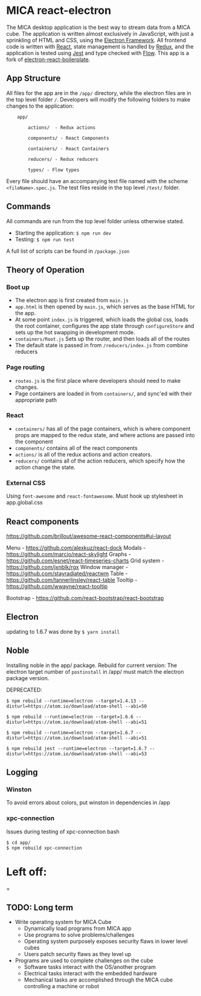 # MICA react-electron

The MICA desktop application is the best way to stream data from a MICA cube. The application is written almost exclusively in JavaScript, with just a sprinkling of HTML and CSS, using the [Electron Framework](https://electron.atom.io/). All frontend code is written with [React](https://facebook.github.io/react/), state management is handled by [Redux](http://redux.js.org/), and the application is tested using [Jest](https://facebook.github.io/jest/) and type checked with [Flow](https://flow.org/). This app is a fork of [electron-react-boilerplate](https://github.com/chentsulin/electron-react-boilerplate).

## App Structure

All files for the app are in the `/app/` directory, while the electron files are in the top level folder `/`. Developers will modify the following folders to make changes to the application:

```
	app/

		actions/  - Redux actions

		components/ - React Components

		containers/ - React Containers

		reducers/ - Redux reducers

		types/ - Flow types

```

Every file should have an accompanying test file named with the scheme `<fileName>.spec.js`. The test files reside in the top level `/test/` folder. 

## Commands
All commands are run from the top level folder unless otherwise stated. 

* Starting the application: `$ npm run dev`
* Testing: `$ npm run test`

A full list of scripts can be found in `/package.json`

## Theory of Operation

### Boot up

 * The electron app is first created from `main.js`
 * `app.html` is then opened by `main.js`, which serves as the base HTML for the app.
 * At some point `index.js` is triggered, which loads the global css, loads the root container, configures the app state through `configureStore` and sets up the hot swapping in development mode. 
 * `containers/Root.js` Sets up the router, and then loads all of the routes
 * The default state is passed in from `/reducers/index.js` from combine reducers

 ### Page routing

 * `routes.js` is the first place where developers should need to make changes.
 * Page containers are loaded in from `containers/`, and sync'ed with their appropriate path

 ### React 
 
 * `containers/` has all of the page containers, which is where component props are mapped to the redux state, and where actions are passed into the component 
 * `components/` contains all of the react components
 * `actions/` is all of the redux actions and action creators. 
 * `reducers/` contains all of the action reducers, which specify how the action change the state. 

 ### External CSS
Using `font-awesome` and `react-fontawesome`. Must hook up stylesheet in app.global.css

## React components
https://github.com/brillout/awesome-react-components#ui-layout

Menu - https://github.com/alexkuz/react-dock 
Modals - https://github.com/marcio/react-skylight
Graphs - https://github.com/esnet/react-timeseries-charts
Grid system - https://github.com/jxnblk/rgx
Window manager - https://github.com/stayradiated/reactwm
Table - https://github.com/tannerlinsley/react-table
Tooltip - https://github.com/wwayne/react-tooltip

Bootstrap - https://github.com/react-bootstrap/react-bootstrap


## Electron
updating to 1.6.7 was done by
`$ yarn install`

## Noble
Installing noble in the app/ package. Rebuild for current version: 
 The electron target number of `postinstall` in /app/ must match the
 electron package version.

DEPRECATED: 

`$ npm rebuild --runtime=electron --target=1.4.13 --disturl=https://atom.io/download/atom-shell --abi=50`

`$ npm rebuild --runtime=electron --target=1.6.6 --disturl=https://atom.io/download/atom-shell --abi=51`

`$ npm rebuild --runtime=electron --target=1.6.7 --disturl=https://atom.io/download/atom-shell --abi=51`

`$ npm rebuild jest --runtime=electron --target=1.6.7 --disturl=https://atom.io/download/atom-shell --abi=53`

## Logging

### Winston
To avoid errors about colors, put winston in dependencies in /app


### xpc-connection
 Issues during testing of xpc-connection
 bash
 ```
 $ cd app/
 $ npm rebuild xpc-connection
 ```

# Left off:
=
## TODO: Long term
* Write operating system for MICA Cube
	* Dynamically load programs from MICA app
	* Use programs to solve problems/challenges
	* Operating system purposely exposes security flaws in lower level cubes
	* Users patch security flaws as they level up
* Programs are used to complete challenges on the cube	
	* Software tasks interact with the OS/another program
	* Electrical tasks interact with the embedded hardware
	* Mechanical tasks are accomplished through the MICA cube controlling a machine or robot
